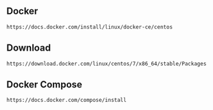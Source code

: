 ## Docker

```
https://docs.docker.com/install/linux/docker-ce/centos
```

## Download

```
https://download.docker.com/linux/centos/7/x86_64/stable/Packages
```

## Docker Compose

```
https://docs.docker.com/compose/install
```
